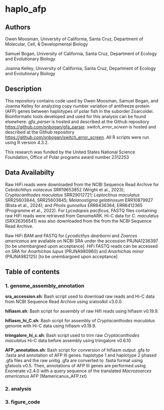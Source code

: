 # haplo_afp

## Authors

Owen Moosman, University of California, Santa Cruz, Department of Molecular, Cell, & Developmental Biology

Samuel Bogan, University of California, Santa Cruz, Department of Ecology and Evolutionary Biology

Joanna Kelley, University of California, Santa Cruz, Department of Ecology and Evolutionary Biology

## Description

This repository contains code used by Owen Moosman, Samuel Bogan, and Joanna Kelley for analyzing copy number variation of antifreeze protein (AFP) genes between haplotypes of polar fish in the suborder Zoarcoidei. Bioinformatic tools developed and used for this analysis can be found elsewhere. *gfa_parser* is hosted and described at the Github repository https://github.com/snbogan/gfa_parser. *switch_error_screen* is hosted and described at the Github repository https://github.com/snbogan/switch_error_screen. All R scripts were run using R version 4.3.2. 

This research was funded by the United States National Science Foundation, Office of Polar programs award number 2312253 

## Data Availabilty 

Raw HiFi reads were downloaded from the NCBI Sequence Read Archive for *Cebidichthys violaceus* SRR19653852 (Wright et al., 2023); *Cryptacanthodes maculatus* SRR29012721; *Leptoclinus maculatus* SRR25603844, SRR25603845; *Melanostigma gelatinosum* ERR10879927 (Bista et al., 2024); and *Pholis gunnellus* ERR6436364, ERR6412365 (Programme et al., 2022). For *Lycodopsis pacificus*, FASTQ files containing raw HiFi reads were retrieved from GenomeARK. Hi-C data for *C. maculatus* (SRX26356541) was also downloaded from the from the NCBI Sequence Read Archive. 

Raw HiFi BAM and FASTQ for *Lycodicthys dearborni* and *Zoarces americanus* are available on NCBI SRA under the accession PRJNA1236397 [to be unembargoed upon acceptance]. HiFi FASTQ reads can be accessed on SRA for *Anarhichas lupus* (PRJNA980960) and *Anarhichas minor* (PRJNA982125) [to be unembargoed upon acceptance]

## Table of contents

### 1. genome_assembly_annotation
**sra_accession.sh**: Bash script used to download raw reads and Hi-C data from NCBI Sequence Read Archive using sratoolkit v3.0.0. 

**hifiasm.sh**: Bash script for assembly of raw Hifi reads using hifiasm v0.19.9. 

**hifiasm_hi_C.sh**: Bash script for assembly of *Cryptacanthodes maculatus* genome with Hi-C data using hifiasm v0.19.9. 

**trimgalore_hi_c.sh**: Bash script used to trim raw *Cryptacanthodes maculatus* Hi-C data before assembly using trimgalore v0.6.10

**AFP_annotation.sh**: Bash script for conversion of hifiasm output .gfa to .fasta and annotation of AFP III genes. haplotype 1 and haplotype 2 phased .gfa files and the raw unitig .gfa are converted to .fasta format using gfatools v0.5. Then, annotations of AFP III genes are performed using Exonerate v2.4.0 with a query sequence of the translated *Macrozoarces americanus* AFP (Mamericanus_AFP.txt)

### 2. analysis
### 3. figure_code
